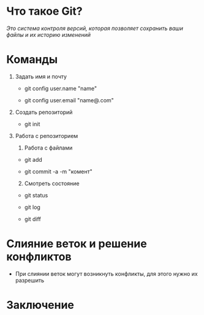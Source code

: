 # Что такое Git?

*Это система контроля версий, которая позволяет сохранить ваши файлы и их историю изменений*

# Команды

1. Задать имя и почту

     * git config user.name "name"

     * git config user.email "name@.com"

2. Создать репозиторий

     * git init

3. Работа с репозиторием

    1. Работа с файлами

     * git add

     * git commit -a -m "комент"

    2. Смотреть состояние

     * git status

     * git log

     * git diff


# Слияние веток и решение конфликтов


* При слиянии веток могут возникнуть конфликты, для этого  нужно их разрешить

# Заключение